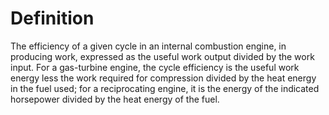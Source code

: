 # Definition

The efficiency of a given cycle in an internal combustion engine, in
producing work, expressed as the useful work output divided by the work
input. For a gas-turbine engine, the cycle efficiency is the useful work
energy less the work required for compression divided by the heat energy
in the fuel used; for a reciprocating engine, it is the energy of the
indicated horsepower divided by the heat energy of the fuel.
